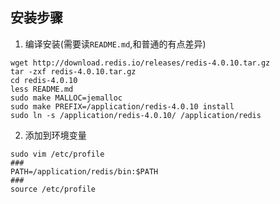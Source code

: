 ## 安装步骤
1. 编译安装(需要读`README.md`,和普通的有点差异)
```
wget http://download.redis.io/releases/redis-4.0.10.tar.gz
tar -zxf redis-4.0.10.tar.gz 
cd redis-4.0.10
less README.md 
sudo make MALLOC=jemalloc
sudo make PREFIX=/application/redis-4.0.10 install
sudo ln -s /application/redis-4.0.10/ /application/redis
```
2. 添加到环境变量
```
sudo vim /etc/profile
###
PATH=/application/redis/bin:$PATH
###
source /etc/profile
```
